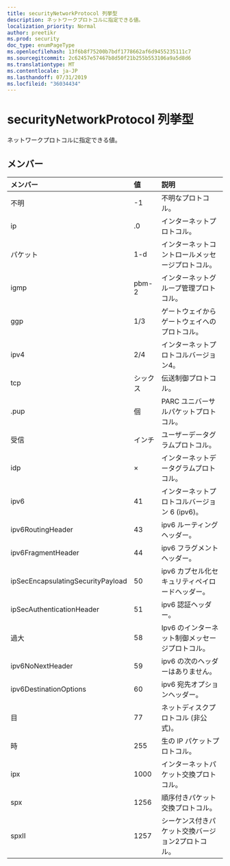 ```yaml
---
title: securityNetworkProtocol 列挙型
description: ネットワークプロトコルに指定できる値。
localization_priority: Normal
author: preetikr
ms.prod: security
doc_type: enumPageType
ms.openlocfilehash: 13f6b8f75200b7bdf1778662af6d9455235111c7
ms.sourcegitcommit: 2c62457e57467b8d50f21b255b553106a9a5d8d6
ms.translationtype: MT
ms.contentlocale: ja-JP
ms.lasthandoff: 07/31/2019
ms.locfileid: "36034434"
---
```

# <a name="securitynetworkprotocol-enum-type"></a>securityNetworkProtocol 列挙型

ネットワークプロトコルに指定できる値。

## <a name="members"></a>メンバー

|メンバー|値|説明|
|:---|:---|:---|
|不明|-1|不明なプロトコル。|
|ip|.0|インターネットプロトコル。|
|パケット|1-d| インターネットコントロールメッセージプロトコル。|
|igmp|pbm-2| インターネットグループ管理プロトコル。|
|ggp|1/3| ゲートウェイからゲートウェイへのプロトコル。|
|ipv4|2/4| インターネットプロトコルバージョン4。|
|tcp|シックス| 伝送制御プロトコル。|
|.pup|個| PARC ユニバーサルパケットプロトコル。|
|受信|インチ| ユーザーデータグラムプロトコル。|
|idp|×| インターネットデータグラムプロトコル。|
|ipv6|41| インターネットプロトコルバージョン 6 (ipv6)。|
|ipv6RoutingHeader|43| ipv6 ルーティングヘッダー。|
|ipv6FragmentHeader|44| ipv6 フラグメントヘッダー。|
|ipSecEncapsulatingSecurityPayload|50| ipv6 カプセル化セキュリティペイロードヘッダー。|
|ipSecAuthenticationHeader|51| ipv6 認証ヘッダー。|
|過大|58| Ipv6 のインターネット制御メッセージプロトコル。|
|ipv6NoNextHeader|59| ipv6 の次のヘッダーはありません。|
|ipv6DestinationOptions|60| ipv6 宛先オプションヘッダー。|
|目|77| ネットディスクプロトコル (非公式)。|
|時|255| 生の IP パケットプロトコル。|
|ipx|1000| インターネットパケット交換プロトコル。|
|spx|1256| 順序付きパケット交換プロトコル。|
|spxII|1257| シーケンス付きパケット交換バージョン2プロトコル。|
